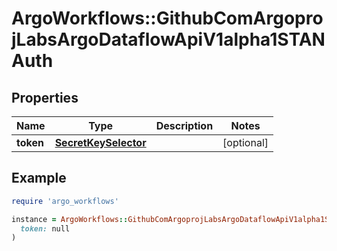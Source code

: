 # ArgoWorkflows::GithubComArgoprojLabsArgoDataflowApiV1alpha1STANAuth

## Properties

| Name | Type | Description | Notes |
| ---- | ---- | ----------- | ----- |
| **token** | [**SecretKeySelector**](SecretKeySelector.md) |  | [optional] |

## Example

```ruby
require 'argo_workflows'

instance = ArgoWorkflows::GithubComArgoprojLabsArgoDataflowApiV1alpha1STANAuth.new(
  token: null
)
```

